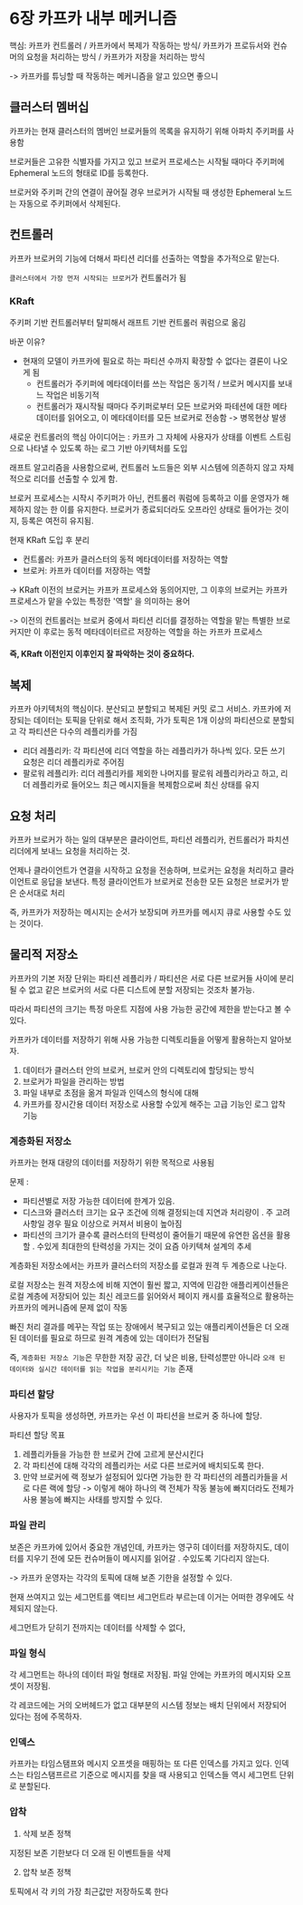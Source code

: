 # 6장 카프카 내부 메커니즘
핵심: 카프카 컨트롤러 / 카프카에서 복제가 작동하는 방식/ 카프카가 프로듀서와 컨슈머의 요청을 처리하는 방식 / 카프카가 저장을 처리하는 방식

-> 카프카를 튜닝할 때 작동하는 메커니즘을 알고 있으면 좋으니

## 클러스터 멤버십
카프카는 현재 클러스터의 멤버인 브로커들의 목록을 유지하기 위해 아파치 주키퍼를 사용함

브로커들은 고유한 식별자를 가지고 있고 브로커 프로세스는 시작될 때마다 주키퍼에 Ephemeral 노드의 형태로 ID를 등록한다. 

브로커와 주키퍼 간의 연결이 끊어질 경우 브로커가 시작될 때 생성한 Ephemeral 노드는 자동으로 주키퍼에서 삭제된다.

## 컨트롤러
카프카 브로커의 기능에 더해서 파티션 리더를 선출하는 역할을 추가적으로 맡는다. 

`클러스터에서 가장 먼저 시작되는 브로커`가 컨트롤러가 됨

### KRaft
주키퍼 기반 컨트롤러부터 탈피해서 래프트 기반 컨트롤러 쿼럼으로 옮김

바꾼 이유?
- 현재의 모델이 카프카에 필요로 하는 파티션 수까지 확장할 수 없다는 결론이 나오게 됨
    - 컨트롤러가 주키퍼에 메타데이터를 쓰는 작업은 동기적 / 브로커 메시지를 보내느 작업은 비동기적
    - 컨트롤러가 재시작될 때마다 주키퍼로부터 모든 브로커와 파테션에 대한 메타데이터를 읽어오고, 이 메타데이터를 모든 브로커로 전송함
    -> 병목현상 발생

새로운 컨트롤러의 핵심 아이디어는 : 카프카 그 자체에 사용자가 상태를 이벤트 스트림으로 나타낼 수 있도록 하는 로그 기반 아키텍처를 도입

래프트 알고리즘을 사용함으로써, 컨트롤러 노드들은 외부 시스템에 의존하지 않고 자체적으로 리더를 선출할 수 있게 함. 

브로커 프로세스는 시작시 주키퍼가 아닌, 컨트롤러 쿼럼에 등록하고 이를 운영자가 해제하지 않는 한 이를 유지한다. 브로커가 종료되더라도 오프라인 상태로 들어가는 것이지, 등록은 여전히 유지됨.

현재 KRaft 도입 후 분리
- 컨트롤러: 카프카 클러스터의 동적 메타데이터를 저장하는 역할
- 브로커: 카프카 데이터를 저장하는 역할

-> KRaft 이전의 브로커는 카프카 프로세스와 동의어지만, 그 이후의 브로커는 카프카 프로세스가 맡을 수있는 특정한 '역할' 을 의미하는 용어

-> 이전의 컨트롤러는 브로커 중에서 파티션 리더를 결정하는 역할을 맡는 특별한 브로커지만 이 후로는 동적 메타데이터르르 저장하는 역할을 하는 카프카 프로세스
 
#### 즉, KRaft 이전인지 이후인지 잘 파악하는 것이 중요하다.

## 복제
카프카 아키텍처의 핵심이다. 분산되고 분할되고 복제된 커밋 로그 서비스. 
카프카에 저장되는 데이터는 토픽을 단위로 해서 조직화, 가가 토픽은 1개 이상의 파티션으로 분할되고 각 파티션은 다수의 레플리카를 가짐

- 리더 레플리카: 각 파티션에 리더 역할을 하는 레플리카가 하나씩 있다. 모든 쓰기 요청은 리더 레플리카로 주어짐
- 팔로워 레플리카: 리더 레플리카를 제외한 나머지를 팔로워 레플리카라고 하고, 리더 레플리카로 들어오느 최근 메시지들을 복제함으로써 최신 상태를 유지

## 요청 처리
카프카 브로커가 하는 일의 대부분은 클라이언트, 파티션 레플리카, 컨트롤러가 파치션 리더에게 보내느 요청을 처리하는 것.

언제나 클라이언트가 연결을 시작하고 요청을 전송하며, 브로커는 요청을 처리하고 클라이언트로 응답을 보낸다. 특정 클라이언트가 브로커로 전송한 모든 요청은 브로커가 받은 순서대로 처리

즉, 카프카가 저장하는 메시지는 순서가 보장되며 카프카를 메시지 큐로 사용할 수도 있는 것이다. 

## 물리적 저장소
카프카의 기본 저장 단위는 파티션 레플리카 / 파티션은 서로 다른 브로커들 사이에 분리될 수 없고 같은 브로커의 서로 다른 디스트에 분할 저장되는 것조차 불가능.

따라서 파티션의 크기는 특정 마운트 지점에 사용 가능한 공간에 제한을 받는다고 볼 수 있다.

카프카가 데이터를 저장하기 위해 사용 가능한 디렉토리들을 어떻게 활용하는지 알아보자.

1) 데이터가 클러스터 안의 브로커, 브로커 안의 디렉토리에 할당되는 방식
2) 브로커가 파일을 관리하는 방법
3) 파일 내부로 초점을 옮겨 파일과 인덱스의 형식에 대해
4) 카프카를 장시간용 데이터 저장소로 사용할 수있게 해주는 고급 기능인 로그 압착 기능

### 계층화된 저장소
카프카는 현재 대량의 데이터를 저장하기 위한 목적으로 사용됨

문제 : 
- 파티션별로 저장 가능한 데이터에 한계가 있음.
- 디스크와 클러스터 크기는 요구 조건에 의해 결정되는데 지연과 처리량이 . 주 고려사항일 경우 필요 이상으로 커져서 비용이 높아짐
- 파티션의 크기가 클수록 클러스터의 탄력성이 줄어들기 때문에 유연한 옵션을 활용할 . 수있게 최대한의 탄력성을 가지는 것이 요즘 아키텍쳐 설계의 추세

계층화된 저장소에서는 카프카 클러스터의 저장소를 로컬과 원격 두 계층으로 나눈다. 

로컬 저장소는 원격 저장소에 비해 지연이 훨씬 짧고, 지역에 민감한 애플리케이션들은 로컬 계층에 저장되어 있는 최신 레코드를 읽어와서 페이지 캐시를 효율적으로 활용하는 카프카의 메커니즘에 문제 없이 작동

빠진 처리 결과를 메꾸는 작업 또는 장애에서 복구되고 있는 애플리케이션들은 더 오래된 데이터를 필요로 하므로 원격 계층에 있는 데이터가 전달됨

즉, `계층화된 저장소 기능`은 무한한 저장 공간, 더 낮은 비용, 탄력성뿐만 아니라 `오래 된 데이터와 실시간 데이터를 읽는 작업을 분리시키는 기능` 존재

### 파티션 할당
사용자가 토픽을 생성하면, 카프카는 우선 이 파티션을 브로커 중 하나에 할당.

파티션 할당 목표
1. 레플리카들을 가능한 한 브로커 간에 고르게 분산시킨다
2. 각 파티션에 대해 각각의 레플리카는 서로 다른 브로커에 배치되도록 한다. 
3. 만약 브로커에 랙 정보가 설정되어 있다면 가능한 한 각 파티션의 레플리카들을 서로 다른 랙에 할당
-> 이렇게 해야 하나의 랙 전체가 작동 불능에 빠지더라도 전체가 사용 불능에 빠지는 사태를 방지할 수 있다.

### 파일 관리
보존은 카프카에 있어서 중요한 개념인데, 카프카는 영구히 데이터를 저장하지도, 데이터를 지우기 전에 모든 컨슈머들이 메시지를 읽어갈 . 수있도록 기다리지 않는다.

-> 카프카 운영자는 각각의 토픽에 대해 보존 기한을 설정할 수 있다.

현재 쓰여지고 있는 세그먼트를 액티브 세그먼트라 부르는데 이거는 어떠한 경우에도 삭제되지 않는다.

세그먼트가 닫히기 전까지는 데이터를 삭제할 수 없다,

### 파일 형식
각 세그먼트는 하나의 데이터 파일 형태로 저장됨. 파일 안에는 카프카의 메시지돠 오프셋이 저장됨. 

각 레코드에는 거의 오버헤드가 없고 대부분의 시스템 정보는 배치 단위에서 저장되어 있다는 점에 주목하자.

### 인덱스
카프카는 타임스탬프와 메시지 오프셋을 매핑하는 또 다른 인덱스를 가지고 있다. 인덱스는 타임스탬프르르 기준으로 메시지를 찾을 때 사용되고 인덱스들 역시 세그먼트 단위로 분할된다.

### 압착
1) 삭제 보존 정책

지정된 보존 기한보다 더 오래 된 이벤트들을 삭제

2) 압착 보존 정책

토픽에서 각 키의 가장 최근값만 저장하도록 한다

